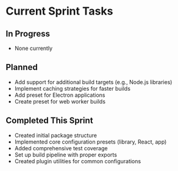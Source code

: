 # Current Sprint Tasks

## In Progress

- None currently

## Planned

- Add support for additional build targets (e.g., Node.js libraries)
- Implement caching strategies for faster builds
- Add preset for Electron applications
- Create preset for web worker builds

## Completed This Sprint

- Created initial package structure
- Implemented core configuration presets (library, React, app)
- Added comprehensive test coverage
- Set up build pipeline with proper exports
- Created plugin utilities for common configurations
